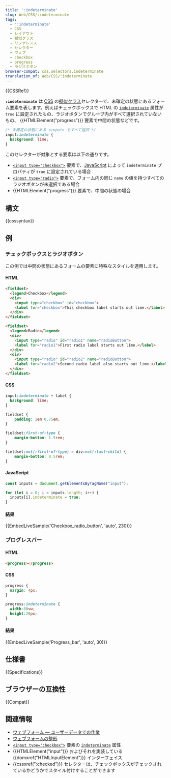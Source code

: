 ```yaml
---
title: ':indeterminate'
slug: Web/CSS/:indeterminate
tags:
  - ':indeterminate'
  - CSS
  - レイアウト
  - 擬似クラス
  - リファレンス
  - セレクター
  - ウェブ
  - checkbox
  - progress
  - ラジオボタン
browser-compat: css.selectors.indeterminate
translation_of: Web/CSS/:indeterminate
---
```

{{CSSRef}}

**`:indeterminate`** は [CSS](/ja/docs/Web/CSS) の[擬似クラス](/ja/docs/Web/CSS/Pseudo-classes)セレクターで、未確定の状態にあるフォーム要素を表します。例えばチェックボックスで HTML の [`indeterminate`](/ja/docs/Web/HTML/Element/input/checkbox#indeterminate) 属性が `true` に設定されたもの、ラジオボタンでグループ内がすべて選択されていないもの、 {{HTMLElement("progress")}} 要素で中間の状態などです。

```css
/* 未確定の状態にある <input> をすべて選択 */
input:indeterminate {
  background: lime;
}
```

このセレクターが対象とする要素は以下の通りです。

- [`<input type="checkbox">`](/ja/docs/Web/HTML/Element/input/checkbox) 要素で、[JavaScript](/ja/docs/Web/JavaScript) によって `indeterminate` プロパティが `true` に設定されている場合
- [`<input type="radio">`](/ja/docs/Web/HTML/Element/input/radio) 要素で、フォーム内の同じ `name` の値を持つすべてのラジオボタンが未選択である場合
- {{HTMLElement("progress")}} 要素で、中間の状態の場合

## 構文

{{csssyntax}}

## 例

### チェックボックスとラジオボタン

この例では中間の状態にあるフォームの要素に特殊なスタイルを適用します。

#### HTML

```html
<fieldset>
  <legend>Checkbox</legend>
  <div>
    <input type="checkbox" id="checkbox">
    <label for="checkbox">This checkbox label starts out lime.</label>
  </div>
</fieldset>

<fieldset>
  <legend>Radio</legend>
  <div>
    <input type="radio" id="radio1" name="radioButton">
    <label for="radio1">First radio label starts out lime.</label>
  </div>
  <div>
    <input type="radio" id="radio2" name="radioButton">
    <label for="radio2">Second radio label also starts out lime.</label>
  </div>
</fieldset>
```

#### CSS

```css
input:indeterminate + label {
  background: lime;
}
```

```css hidden
fieldset {
    padding: 1em 0.75em;
}

fieldset:first-of-type {
    margin-bottom: 1.5rem;
}

fieldset:not(:first-of-type) > div:not(:last-child) {
    margin-bottom: 0.5rem;
}
```

#### JavaScript

```js
const inputs = document.getElementsByTagName("input");

for (let i = 0; i < inputs.length; i++) {
  inputs[i].indeterminate = true;
}
```

#### 結果

{{EmbedLiveSample('Checkbox_radio_button', 'auto', 230)}}

### プログレスバー

#### HTML

```html
<progress></progress>
```

#### CSS

```css
progress {
  margin: 4px;
}

progress:indeterminate {
  width:80vw;
  height:20px;
}
```

#### 結果

{{EmbedLiveSample('Progress_bar', 'auto', 30)}}

## 仕様書

{{Specifications}}

## ブラウザーの互換性

{{Compat}}

## 関連情報

- [ウェブフォーム — ユーザーデータでの作業](/ja/docs/Learn/Forms)
- [ウェブフォームの整形](/ja/docs/Learn/Forms/Styling_web_forms)
- [`<input type="checkbox">`](/ja/docs/Web/HTML/Element/input/checkbox) 要素の [`indeterminate`](/ja/docs/Web/HTML/Element/input/checkbox#indeterminate) 属性
- {{HTMLElement("input")}} およびそれを実装している {{domxref("HTMLInputElement")}} インターフェイス
- {{cssxref(":checked")}} セレクターは、チェックボックスがチェックされているかどうかでスタイル付けすることができます
